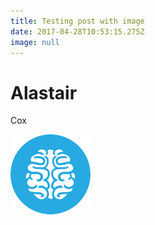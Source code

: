 ```yaml
---
title: Testing post with image
date: 2017-04-28T10:53:15.275Z
image: null
---
```

# Alastair

Cox

![null](/assets/images/Brain-Games.png)


